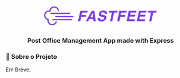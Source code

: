 <h1 align="center">
  <img alt="FastFeet" title="FastFeet" src=".github/logo.png" width="300px" />
</h1>

<h3 align="center">
  Post Office Management App made with Express
</h3>

### 🎯 Sobre o Projeto


Em Breve.
